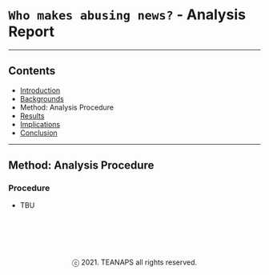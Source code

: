 # `Who makes abusing news?` - Analysis Report

---
## Contents
- [Introduction](./report-introduction.md#introduction)
- [Backgrounds](./report-backgrounds.md#backgrounds)
- Method: Analysis Procedure
- [Results](./report-results.md#results)
- [Implications](./report-implications.md#implications)
- [Conclusion](./report-introduction.md#implication)

---
## Method: Analysis Procedure

### Procedure
- TBU

<br><br>
---
<center>ⓒ 2021. TEANAPS all rights reserved.</center>